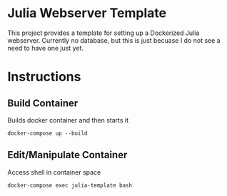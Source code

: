 # Julia Webserver Template

This project provides a template for setting up a Dockerized Julia webserver. Currently no database, but this is just becuase I do not see a need to have one just yet. 

# Instructions

## Build Container

Builds docker container and then starts it
```
docker-compose up --build
```

## Edit/Manipulate Container
Access shell in container space
```
docker-compose exec julia-template bash
```